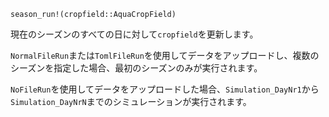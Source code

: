 ```
season_run!(cropfield::AquaCropField)
```

現在のシーズンのすべての日に対して`cropfield`を更新します。

`NormalFileRun`または`TomlFileRun`を使用してデータをアップロードし、複数のシーズンを指定した場合、最初のシーズンのみが実行されます。

`NoFileRun`を使用してデータをアップロードした場合、`Simulation_DayNr1`から`Simulation_DayNrN`までのシミュレーションが実行されます。
